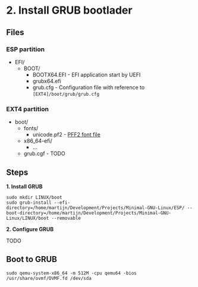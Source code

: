 # 2. Install GRUB bootlader

## Files
### ESP partition
* EFI/
  * BOOT/
    * BOOTX64.EFI - EFI application start by UEFI
    * grubx64.efi
    * grub.cfg - Configuration file with reference to `[EXT4]/boot/grub/grub.cfg`

### EXT4 partition
* boot/
    * fonts/
      * unicode.pf2 - [PFF2 font file](https://www.gnu.org/software/grub/manual/grub-dev/html_node/PFF2-Font-File-Format.html)
    * x86_64-efi/
      * ...
    * grub.cgf - TODO

## Steps
**1. Install GRUB**
```
sudo mkdir LINUX/boot
sudo grub-install --efi-directory=/home/martijn/Development/Projects/Minimal-GNU-Linux/ESP/ --boot-directory=/home/martijn/Development/Projects/Minimal-GNU-Linux/LINUX/boot --removable
```

**2. Configure GRUB**

TODO

## Boot to GRUB
```
sudo qemu-system-x86_64 -m 512M -cpu qemu64 -bios /usr/share/ovmf/OVMF.fd /dev/sda
```